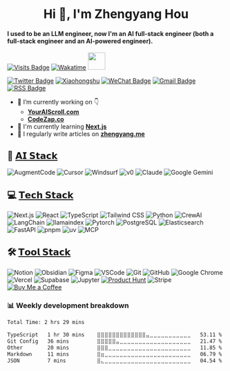 <h1 align="center">Hi 👋, I'm Zhengyang Hou</h1>
<h4 align="left">I used to be an LLM engineer, now I'm an AI full-stack engineer (both a full-stack engineer and an AI-powered engineer).</h3>

[![Visits Badge](https://komarev.com/ghpvc/?username=jenqyang&label=Profile%20views&color=red&style=for-the-badge)](https://www.zhengyang.me)
[![Wakatime](https://wakatime.com/badge/user/085f67ab-f0e9-47f5-9020-06a13c336e51.svg?style=for-the-badge)](https://wakatime.com/@085f67ab-f0e9-47f5-9020-06a13c336e51)
<img src="https://media.giphy.com/media/WUlplcMpOCEmTGBtBW/giphy.gif" width="40">

[![Twitter Badge](https://img.shields.io/badge/X-000000?style=for-the-badge&logo=x&logoColor=white)](https://x.com/Jenqyanghou)
[![Xiaohongshu](https://img.shields.io/badge/Xiaohongshu-FF2442.svg?style=for-the-badge&logo=Xiaohongshu&logoColor=white)](https://www.xiaohongshu.com/user/profile/671e4245000000001d0218f4)
[![WeChat Badge](https://img.shields.io/badge/WeChat-07C160.svg?style=for-the-badge&logo=WeChat&logoColor=white)](https://www.zhengyang.me/wechat)
[![Gmail Badge](https://img.shields.io/badge/Gmail-EA4335.svg?style=for-the-badge&logo=Gmail&logoColor=white)](mailto:jenqyanghou@gmail.com)
[![RSS Badge](https://img.shields.io/badge/RSS-FFA500.svg?style=for-the-badge&logo=RSS&logoColor=white)](https://www.zhengyang.me/feed)

- 🔭 I’m currently working on 👇
    - [**YourAIScroll.com**](https://www.youraiscroll.com/)
    - [**CodeZap.co**](https://www.codezap.co/)
- 🌱 I'm currently learning [**Next.js**](https://nextjs.org/)
- 📝 I regularly write articles on [**zhengyang.me**](https://zhengyang.me/)

## 🤖 [𝗔𝗜 𝗦𝘁𝗮𝗰𝗸]()

![AugmentCode](https://img.shields.io/badge/AugmentCode-0E875B.svg?style=for-the-badge&logo=AugmentCode&logoColor=white) ![Cursor](https://img.shields.io/badge/Cursor-17191D.svg?style=for-the-badge&logo=cursor&logoColor=white) ![Windsurf](https://img.shields.io/badge/Windsurf-F9F3E9.svg?style=for-the-badge&logo=windsurf&logoColor=black) ![v0](https://img.shields.io/badge/v0-000000.svg?style=for-the-badge&logo=v0&logoColor=white) ![Claude](https://img.shields.io/badge/Claude-D97757.svg?style=for-the-badge&logo=Claude&logoColor=white) ![Google Gemini](https://img.shields.io/badge/Google%20Gemini-8E75B2.svg?style=for-the-badge&logo=Google-Gemini&logoColor=white)


## 💻 [𝗧𝗲𝗰𝗵 𝗦𝘁𝗮𝗰𝗸]()

![Next.js](https://img.shields.io/badge/Next.js-000000.svg?style=for-the-badge&logo=Next.js&logoColor=white) ![React](https://img.shields.io/badge/React-61DAFB.svg?style=for-the-badge&logo=React&logoColor=black) ![TypeScript](https://img.shields.io/badge/TypeScript-3178C6.svg?style=for-the-badge&logo=TypeScript&logoColor=white) ![Tailwind CSS](https://img.shields.io/badge/Tailwind%20CSS-06B6D4.svg?style=for-the-badge&logo=Tailwind-CSS&logoColor=white) ![Python](https://img.shields.io/badge/Python-3776AB.svg?style=for-the-badge&logo=Python&logoColor=white) ![CrewAI](https://img.shields.io/badge/CrewAI-FF5A50.svg?style=for-the-badge&logo=CrewAI&logoColor=white) ![LangChain](https://img.shields.io/badge/LangChain-1C3C3C.svg?style=for-the-badge&logo=LangChain&logoColor=white) ![llamaindex](https://img.shields.io/badge/llamaindex-1C3C3C.svg?style=for-the-badge&logo=llamaindex&logoColor=white) ![Pytorch](https://img.shields.io/badge/PyTorch-EE4C2C.svg?style=for-the-badge&logo=PyTorch&logoColor=white) ![PostgreSQL](https://img.shields.io/badge/PostgreSQL-4169E1.svg?style=for-the-badge&logo=PostgreSQL&logoColor=white) ![Elasticsearch](https://img.shields.io/badge/Elasticsearch-005571.svg?style=for-the-badge&logo=Elasticsearch&logoColor=white) ![FastAPI](https://img.shields.io/badge/FastAPI-009688.svg?style=for-the-badge&logo=FastAPI&logoColor=white) ![pnpm](https://img.shields.io/badge/pnpm-F69220.svg?style=for-the-badge&logo=pnpm&logoColor=white) ![uv](https://img.shields.io/badge/uv-DE5FE9.svg?style=for-the-badge&logo=uv&logoColor=white) ![MCP](https://img.shields.io/badge/Model%20Context%20Protocol-000000.svg?style=for-the-badge&logo=Model-Context-Protocol&logoColor=white)

## 🛠️ [𝗧𝗼𝗼𝗹 𝗦𝘁𝗮𝗰𝗸]()

![Notion](https://img.shields.io/badge/Notion-000000.svg?style=for-the-badge&logo=Notion&logoColor=white) ![Obsidian](https://img.shields.io/badge/Obsidian-7C3AED.svg?style=for-the-badge&logo=Obsidian&logoColor=white) ![Figma](https://img.shields.io/badge/Figma-F24E1E.svg?style=for-the-badge&logo=Figma&logoColor=white) ![VSCode](https://img.shields.io/badge/VSCode-007ACC.svg?style=for-the-badge&logo=VSCode&logoColor=white) ![Git](https://img.shields.io/badge/Git-F0781F.svg?style=for-the-badge&logo=Git&logoColor=white) ![GitHub](https://img.shields.io/badge/GitHub-181717.svg?style=for-the-badge&logo=GitHub&logoColor=white) ![Google Chrome](https://img.shields.io/badge/Google%20Chrome-4285F4.svg?style=for-the-badge&logo=Google-Chrome&logoColor=white) ![Vercel](https://img.shields.io/badge/Vercel-000000.svg?style=for-the-badge&logo=Vercel&logoColor=white) ![Supabase](https://img.shields.io/badge/Supabase-3FCF8E.svg?style=for-the-badge&logo=Supabase&logoColor=white) ![Jupyter](https://img.shields.io/badge/Jupyter-F37626.svg?style=for-the-badge&logo=Jupyter&logoColor=white) [![Product Hunt](https://img.shields.io/badge/Product%20Hunt-DA552F.svg?style=for-the-badge&logo=Product-Hunt&logoColor=white)](https://www.producthunt.com/@zhengyang_hou) ![Stripe](https://img.shields.io/badge/Stripe-635BFF.svg?style=for-the-badge&logo=Stripe&logoColor=white) [![Buy Me a Coffee](https://img.shields.io/badge/Buy%20Me%20A%20Coffee-FFDD00.svg?style=for-the-badge&logo=Buy-Me-A-Coffee&logoColor=black)](https://buymeacoffee.com/zhengyanghou)

<h3 align="left">📊 Weekly development breakdown</h3>

<!--START_SECTION:waka-->

```txt
Total Time: 2 hrs 29 mins

TypeScript   1 hr 30 mins    ⣿⣿⣿⣿⣿⣿⣿⣿⣿⣿⣿⣿⣿⣤⣀⣀⣀⣀⣀⣀⣀⣀⣀⣀⣀   53.11 %
Git Config   36 mins         ⣿⣿⣿⣿⣿⣤⣀⣀⣀⣀⣀⣀⣀⣀⣀⣀⣀⣀⣀⣀⣀⣀⣀⣀⣀   21.47 %
Other        20 mins         ⣿⣿⣿⣀⣀⣀⣀⣀⣀⣀⣀⣀⣀⣀⣀⣀⣀⣀⣀⣀⣀⣀⣀⣀⣀   11.85 %
Markdown     11 mins         ⣿⣶⣀⣀⣀⣀⣀⣀⣀⣀⣀⣀⣀⣀⣀⣀⣀⣀⣀⣀⣀⣀⣀⣀⣀   06.79 %
JSON         7 mins          ⣿⣄⣀⣀⣀⣀⣀⣀⣀⣀⣀⣀⣀⣀⣀⣀⣀⣀⣀⣀⣀⣀⣀⣀⣀   04.54 %
```

<!--END_SECTION:waka-->
